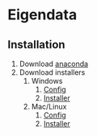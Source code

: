 # Eigendata

## Installation

1. Download [anaconda](https://www.anaconda.com/products/individual)
2. Download installers
   1. Windows
      1. <a href="files/windows_environment.yaml" download>Config</a>
      2. <a href="files/install_windows.bat" download>Installer</a>
   2. Mac/Linux
      1. <a href="files/default_environment.yaml" download>Config</a>
      2. <a href="files/install_default.sh" download>Installer</a>

